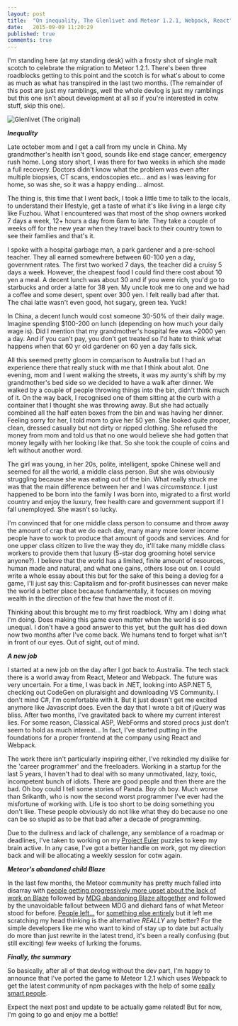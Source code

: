 ```yaml
---
layout: post
title:  "On inequality, The Glenlivet and Meteor 1.2.1, Webpack, React"
date:   2015-09-09 11:20:29
published: true
comments: true
---
```


I'm standing here (at my standing desk) with a frosty shot of single malt scotch to celebrate the migration to Meteor 1.2.1.
There's been three roadblocks getting to this point and the scotch is for what's about to come as much as what has transpired in the last two months.
(The remainder of this post are just my ramblings, well the whole devlog is just my ramblings but this one isn't about development at all so if you're interested in cotw stuff, skip this one).

![Glenlivet (The original)](/cotwmtor/images/glenlivet.jpg)

***Inequality***

Late october mom and I get a call from my uncle in China. My grandmother's health isn't good, sounds like end stage cancer, emergency rush home. Long story short, I was there for two weeks in which she made a full recovery. Doctors didn't know what the problem was even after multiple biopsies, CT scans, endoscopies etc... and as I was leaving for home, so was she, so it was a happy ending... almost.

The thing is, this time that I went back, I took a little time to talk to the locals, to understand their lifestyle, get a taste of what it's like living in a large city like Fuzhou. What I encountered was that most of the shop owners worked 7 days a week, 12+ hours a day from 6am to late. They take a couple of weeks off for the new year when they travel back to their country town to see their families and that's it.

I spoke with a hospital garbage man, a park gardener and a pre-school teacher. They all earned somewhere between 60-100 yen a day, government rates. The first two worked 7 days, the teacher did a cruisy 5 days a week. However, the cheapest food I could find there cost about 10 yen a meal. A decent lunch was about 30 and if you were rich, you'd go to starbucks and order a latte for 38 yen. My uncle took me to one and we had a coffee and some desert, spent over 300 yen. I felt really bad after that. The chai latte wasn't even good, hot sugary, green tea. Yuck!

In China, a decent lunch would cost someone 30-50% of their daily wage. Imagine spending $100-200 on lunch (depending on how much your daily wage is). Did I mention that my grandmother's hospital fee was ~2000 yen a day. And if you can't pay, you don't get treated so I'd hate to think what happens when that 60 yr old gardener on 60 yen a day falls sick.

All this seemed pretty gloom in comparison to Australia but I had an experience there that really stuck with me that I think about alot. One evening, mom and I went walking the streets, it was my aunty's shift by my grandmother's bed side so we decided to have a walk after dinner. We walked by a couple of people throwing things into the bin, didn't think much of it. On the way back, I recognised one of them sitting at the curb with a container that I thought she was throwing away. But she had actually combined all the half eaten boxes from the bin and was having her dinner. Feeling sorry for her, I told mom to give her 50 yen. She looked quite proper, clean, dressed casually but not dirty or ripped clothing. She refused the money from mom and told us that no one would believe she had gotten that money legally with her looking like that. So she took the couple of coins and left without another word.

The girl was young, in her 20s, polite, intelligent, spoke Chinese well and seemed for all the world, a middle class person. But she was obviously struggling because she was eating out of the bin. What really struck me was that the main difference between her and I was *circumstance*. I just happened to be born into the family I was born into, migrated to a first world country and enjoy the luxury, free health care and government support if I fall unemployed. She wasn't so lucky.

I'm convinced that for one middle class person to consume and throw away the amount of crap that we do each day, many many more lower income people have to work to produce that amount of goods and services. And for one upper class citizen to live the way they do, it'll take many middle class workers to provide them that luxury (5-star dog grooming hotel service anyone?). I believe that the world has a limited, finite amount of resources, human made and natural, and what one gains, others lose out on. I could write a whole essay about this but for the sake of this being a devlog for a game, I'll just say this: Capitalism and for-profit businesses can never make the world a better place because fundamentally, it focuses on moving wealth in the direction of the few that have the most of it.

Thinking about this brought me to my first roadblock. Why am I doing what I'm doing. Does making this game even matter when the world is so unequal. I don't have a good answer to this yet, but the guilt has died down now two months after I've come back. We humans tend to forget what isn't in front of our eyes. Out of sight, out of mind.

***A new job***

I started at a new job on the day after I got back to Australia. The tech stack there is a world away from React, Meteor and Webpack. The future was very uncertain. For a time, I was back in .NET, looking into ASP.NET 5, checking out CodeGen on pluralsight and downloading VS Community. I don't mind C#, I'm comfortable with it. But it just doesn't get me excited anymore like Javascript does. Even the day that I wrote a bit of jQuery was bliss. After two months, I've gravitated back to where my current interest lies. For some reason, Classical ASP, WebForms and stored procs just don't seem to hold as much interest... In fact, I've started putting in the foundations for a proper frontend at the company using React and Webpack.

The work there isn't particularly inspiring either, I've rekindled my dislike for the 'career programmer' and the freeloaders. Working in a startup for the last 5 years, I haven't had to deal with so many unmotivated, lazy, toxic, incompetent bunch of idiots. There are good people and then there are the bad. Oh boy could I tell some stories of Panda. Boy oh boy. Much worse than Srikanth, who is now the second worst programmer I've ever had the misfortune of working with. Life is too short to be doing something you don't like. These people obviously do not like what they do because no one can be so stupid as to be that bad after a decade of programming.

Due to the dullness and lack of challenge, any semblance of a roadmap or deadlines, I've taken to working on my [Project Euler](https://github.com/mordra/ProjectEuler) puzzles to keep my brain active. In any case, I've got a better handle on work, got my direction back and will be allocating a weekly session for cotw again.

***Meteor's abandoned child Blaze***

In the last few months, the Meteor community has pretty much falled into disarray with [people getting progressively more upset about the lack of work on Blaze](https://forums.meteor.com/t/where-i-think-meteor-is-doing-wrong-with-blaze/12014) followed by [MDG abandoning Blaze altogether](https://forums.meteor.com/t/next-steps-on-blaze-and-the-view-layer/13561) and followed by the unavoidable fallout between MDG and diehard fans of what Meteor stood for before. [People left...](https://forums.meteor.com/t/why-i-won-t-recommend-meteor-anymore/5285/) for [something else entirely](https://forums.meteor.com/t/phoenix-as-a-meteor-alternative/13519/) but it left me scratching my head thinking is the alternative *REALLY* any better? For the simple developers like me who want to kind of stay up to date but actually do more than just rewrite in the latest trend, it's been a really confusing (but still exciting) few weeks of lurking the forums.

***Finally, the summary***

So basically, after all of that devlog without the dev part, I'm happy to announce that I've ported the game to Meteor 1.2.1 which uses Webpack to get the latest community of npm packages with the help of some [really smart people](https://forums.meteor.com/t/webpack-compiler-inside-meteor-es6-modules-hot-reload-and-code-splitting/11264).

Expect the next post and update to be actually game related! But for now, I'm going to go and enjoy me a bottle!





